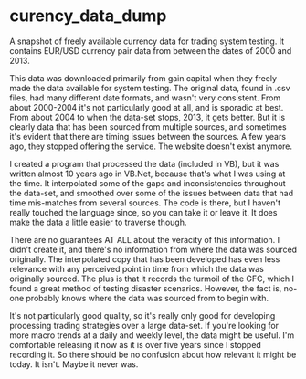 # curency_data_dump
A snapshot of freely available currency data for trading system testing.  It contains EUR/USD currency pair data from between the dates of 2000 and 2013.

This data was downloaded primarily from gain capital when they freely made the data available for system testing.  The original data, found in .csv files, had many different date formats, and wasn't very consistent.  From about 2000-2004 it's not particularly good at all, and is sporadic at best.  From about 2004 to when the data-set stops, 2013, it gets better.  But it is clearly data that has been sourced from multiple sources, and sometimes it's evident that there are timing issues between the sources.  A few years ago, they stopped offering the service.  The website doesn't exist anymore.

I created a program that processed the data (included  in VB), but it was written almost 10 years ago in VB.Net, because that's what I was using at the time.  It interpolated some of the gaps and inconsistencies throughout the data-set, and smoothed over some of the issues between data that had time mis-matches from several sources.  The code is there, but I haven't really touched the language since, so you can take it or leave it.  It does make the data a little easier to traverse though.

There are no guarantees AT ALL about the veracity of this information.  I didn't create it, and there's no information from where the data was sourced originally.  The interpolated copy that has been developed has even less relevance with any perceived point in time from which the data was originally sourced.  The plus is that it records the turmoil of the GFC, which I found a great method of testing disaster scenarios.  However, the fact is, no-one probably knows where the data was sourced from to begin with.

It's not particularly good quality, so it's really only good for developing processing trading strategies over a large data-set.  If you're looking for more macro trends at a daily and weekly level, the data might be useful.  I'm comfortable releasing it now as it is over five years since I stopped recording it.  So there should be no confusion about how relevant it might be today.  It isn't.  Maybe it never was.  
